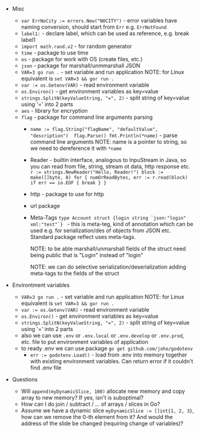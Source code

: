 - Misc
    - `var ErrNoCity := errors.New("NOCITY")` - error variables have naming conversion, should start from `Err` e.g. `ErrNotFound`
    - `label1:` - declare label, which can be used as reference, e.g. break label1
    - `import math.rand.v2` - for random generator
    - `time` - package to use time
    - `os` - package for work with OS (create files, etc.)
    - `json` - package for marshall/unmmarshall JSON
    - `VAR=3 go run .` - set variable and run application
      NOTE: for Linux equivalent is `set VAR=3 && gor run .`
    - `var := os.Getenv(VAR)` - read environment variable
    - `os.Environ()` - get environment variables as key=value
    - `strings.SplitN(keyValueString, "=", 2)` - split string of key=value using '=' into 2 parts
    - `aes` - library for encryption
    - `flag` - package for command line arguments parsing 
        - `name := flag.String("flagName", "defaultValue", "description") 
               flag.Parse()
                fmt.Println(*name)` - parse command line arguments
            NOTE: name is a pointer to string, so we need to dereference it with `*name`
      - Reader - builtin interface, analogous to InpuStream in Java, so you can read from file, string, stream ot data, http response etc.
          `r := strings.NewReader("Hello, Reader!")
          block := make([]byte, 8)
          for {
               numOrReadBytes, err := r.read(block)
                if err == io.EOF {
                     break
                }
          }`
      - http - package to use for http
      - url package

      - Meta-Tags
        ```type Account struct {login string `json:"login" xml:"test"`} ```  - this is meta-teg, kind of annotation which can be used e.g. for
        serialization/des of objects from JSON etc. Standard package reflect uses meta-tags.
      
        NOTE: to be able marshall/unmarshall fields of the struct need being public that is "Login" instead of "login"

        NOTE: we can do selective serialization/deserialization adding meta-tags to the fields of the struct


- Environtment variables
  - `VAR=3 go run .` - set variable and run application
    NOTE: for Linux equivalent is `set VAR=3 && gor run .`
  - `var := os.Getenv(VAR)` - read environment variable
  - `os.Environ()` - get environment variables as key=value
  - `strings.SplitN(keyValueString, "=", 2)` - split string of key=value using '=' into 2 parts
  - also we can use `.env` or `.env.local` or `.env.develop` or `.env.prod`, etc. file to put environment variables of application
  - to ready .env we can use package `go get github.com/joho/godotenv`
    - `err := godotenv.Load()` - load from .env into memory together with existing environment variables. Can return error if it couldn't find .env file


- Questions
    - Will `append(myDynamicSlice, 100)` allocate new memory and copy array to new memory? If yes, isn't is suboptimal?
    - How can I do join / subtract / ... of arrays / slices in Go?
    - Assume we have a dynamic slice `myDynamicSlice := []int{1, 2, 3}`, how can we remove the 0-th element from it? And would the address of the slide be changed (requiring change of variables)?
